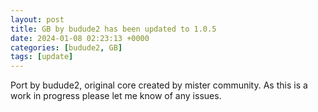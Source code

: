 ```yaml
---
layout: post
title: GB by budude2 has been updated to 1.0.5
date: 2024-01-08 02:23:13 +0000
categories: [budude2, GB]
tags: [update]
---
```

Port by budude2, original core created by mister community. As this is a work in progress please let me know of any issues.
